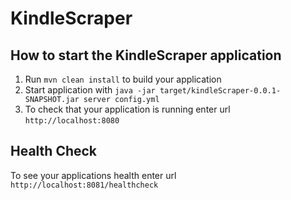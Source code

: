 # KindleScraper

How to start the KindleScraper application
---

1. Run `mvn clean install` to build your application
1. Start application with `java -jar target/kindleScraper-0.0.1-SNAPSHOT.jar server config.yml`
1. To check that your application is running enter url `http://localhost:8080`

Health Check
---

To see your applications health enter url `http://localhost:8081/healthcheck`

